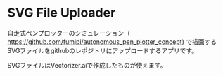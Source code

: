 # SVG File Uploader
自走式ペンプロッターのシミュレーション（　https://github.com/fumipi/autonomous_pen_plotter_concept)
で描画するSVGファイルをgithubのレポジトリにアップロードするアプリです。

SVGファイルはVectorizer.aiで作成したものが使えます。

